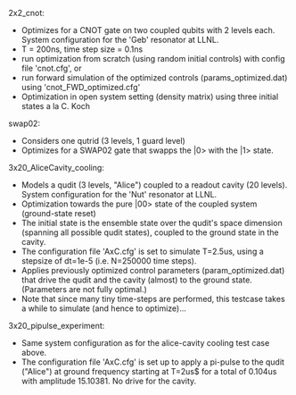 2x2_cnot:
  * Optimizes for a CNOT gate on two coupled qubits with 2 levels each. System configuration for the 'Geb' resonator at LLNL.
  * T = 200ns, time step size = 0.1ns
  * run optimization from scratch (using random initial controls) with config file 'cnot.cfg', or 
  * run forward simulation of the optimized controls (params_optimized.dat) using 'cnot_FWD_optimized.cfg'
  * Optimization in open system setting (density matrix) using three initial states a la C. Koch

swap02:
  * Considers one qutrid (3 levels, 1 guard level)
  * Optimizes for a SWAP02 gate that swapps the |0> with the |1> state. 

3x20_AliceCavity_cooling:
  * Models a qudit (3 levels, "Alice") coupled to a readout cavity (20 levels). System configuration for the 'Nut' resonator at LLNL.
  * Optimization towards the pure |00> state of the coupled system (ground-state reset)
  * The initial state is the ensemble state over the qudit's space dimension (spanning all possible qudit states), coupled to the ground state in the cavity.
  * The configuration file 'AxC.cfg' is set to simulate T=2.5us, using a stepsize of dt=1e-5 (i.e. N=250000 time steps). 
  * Applies previously optimized control parameters (param_optimized.dat) that drive the qudit and the cavity (almost) to the ground state. (Parameters are not fully optimal.)
  * Note that since many tiny time-steps are performed, this testcase takes a while to simulate (and hence to optimize)...


3x20_pipulse_experiment:
  * Same system configuration as for the alice-cavity cooling test case above.
  * The configuration file 'AxC.cfg' is set up to apply a pi-pulse to the qudit ("Alice") at ground frequency starting at T=2us$ for a total of 0.104us with amplitude 15.10381. No drive for the cavity.


